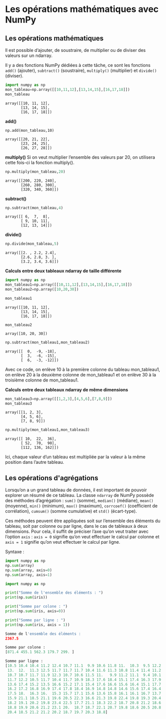 # Les opérations mathématiques avec NumPy

## Les opérations mathématiques
Il est possible d’ajouter, de soustraire, de multiplier ou de diviser des valeurs sur un ndarray. 

Il y a des fonctions NumPy dédiées à cette tâche, ce sont les fonctions ```add()``` (ajouter), ```subtract()``` (soustraire), ```multiply()``` (multiplier) et ```divide()``` (diviser).

```python
import numpy as np
mon_tableau=np.array([[10,11,12],[13,14,15],[16,17,18]])
mon_tableau
```
```
array([[10, 11, 12],
       [13, 14, 15],
       [16, 17, 18]])
```

__add()__
```
np.add(mon_tableau,10)
```
```
array([[20, 21, 22],
       [23, 24, 25],
       [26, 27, 28]])
```

__multiply()__
Si on veut multiplier l’ensemble des valeurs par 20, on utilisera cette fois-ci la fonction multiply().
```python
np.multiply(mon_tableau,20)
```
```
array([[200, 220, 240],
       [260, 280, 300],
       [320, 340, 360]])
```

__subtract()__
```python
np.subtract(mon_tableau,4)
```
```
array([[ 6,  7,  8],
       [ 9, 10, 11],
       [12, 13, 14]])
```

__divide()__
```python
np.divide(mon_tableau,5)
```
```
array([[2. , 2.2, 2.4],
       [2.6, 2.8, 3. ],
       [3.2, 3.4, 3.6]])
```

__Calculs entre deux tableaux ndarray de taille différente__
```python
import numpy as np
mon_tableau1=np.array([[10,11,12],[13,14,15],[16,17,18]])
mon_tableau2=np.array([10,20,30])
```

```python
mon_tableau1
```

```
array([[10, 11, 12],
       [13, 14, 15],
       [16, 17, 18]])
```

```
mon_tableau2
```

```
array([10, 20, 30])
```

```python
np.subtract(mon_tableau1,mon_tableau2)
```

```
array([[  0,  -9, -18],
       [  3,  -6, -15],
       [  6,  -3, -12]])
```
Avec ce code, on enlève 10 à la première colonne du tableau mon_tableau1, on enlève 20 à la deuxième colonne de mon_tableau1 et on enlève 30 à la troisième colonne de mon_tableau1.

__Calculs entre deux tableaux ndarray de même dimensions__
```python
mon_tableau3=np.array([[1,2,3],[4,5,6],[7,8,9]])
mon_tableau3
```

```
array([[1, 2, 3],
       [4, 5, 6],
       [7, 8, 9]])
```

```python
np.multiply(mon_tableau1,mon_tableau3)
```

```
array([[ 10,  22,  36],
       [ 52,  70,  90],
       [112, 136, 162]])
```
Ici, chaque valeur d’un tableau est multipliée par la valeur à la même position dans l’autre tableau.

## Les opérations d'agrégations
Lorsqu’on a un grand tableau de données, il est important de pouvoir explorer un résumé de ce tableau. La classe ```ndarray``` de NumPy possède des méthodes d’agrégation : ```sum()``` (somme), ```median()``` (médiane), ```mean()``` (moyenne), ```min()``` (minimum), ```max()``` (maximum), ```corrcoef()``` (coefficient de corrélation), ```cumsum()``` (somme cumulative) et ```std()``` (écart-type).

Ces méthodes peuvent être appliquées soit sur l’ensemble des éléments du tableau, soit par colonne ou par ligne, dans le cas de tableaux à deux dimensions. Pour cela, il suffit de préciser l’axe qu’on veut traiter avec l’option ```axis``` : ```axis = 0``` signifie qu’on veut effectuer le calcul par colonne et ```axis = 1``` signifie qu’on veut effectuer le calcul par ligne.

Syntaxe :
```python
import numpy as np 
np.sum(array) 
np.sum(array, axis=0) 
np.sum(array, axis=1) 
```

```python
import numpy as np

print("Somme de l'ensemble des éléments : ")
print(np.sum(iris))

print("Somme par colone : ")
print(np.sum(iris, axis=0))

print("Somme par ligne : ")
print(np.sum(iris, axis = 1))
```

```python
Somme de l'ensemble des éléments : 
2367.5

Somme par colone : 
[871.4 455.1 562.3 179.7 299. ]

Somme par ligne : 
[10.5 10.4 10.4 11.2 12.4 10.7 11.1  9.9 10.6 11.8 11.  10.3  9.5 12.2
 13.  12.  11.3 12.5 11.7 11.7 11.7 10.4 11.6 11.3 10.8 11.4 11.4 11.2
 10.7 10.7 11.7 11.9 12.3 10.7 10.6 11.5 11.   9.9 11.2 11.1  9.4 10.1
 11.7 12.2 10.5 11.7 10.4 11.7 10.9 18.3 17.6 18.4 15.1 17.4 16.3 17.9
 13.6 17.4 15.2 13.5 16.6 15.2 17.1 15.4 17.6 16.6 15.6 16.4 15.1 17.7
 16.2 17.2 16.8 16.9 17.4 17.8 18.4 16.9 14.8 14.8 14.6 15.6 17.4 16.4
 17.5 18.  16.3 16.  15.3 15.7 17.1 15.6 13.6 15.8 16.1 16.1 16.7 13.7
 15.9 21.1 18.5 21.1 19.6 20.5 22.3 16.6 21.3 19.8 22.4 19.8 19.3 20.4
 18.2 19.1 20.2 19.8 23.4 22.5 17.7 21.1 18.3 22.2 18.7 20.8 21.2 18.6
 18.8 19.9 20.6 21.2 23.1 20.  18.7 18.7 22.1 20.7 19.8 18.6 20.5 20.8
 20.4 18.5 21.2 21.2 20.2 18.7 19.7 20.3 18.8]
```
